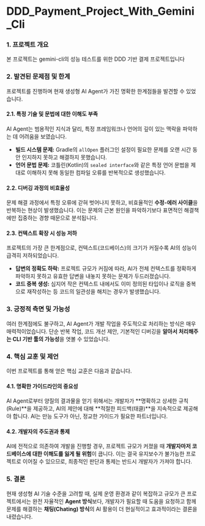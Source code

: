 # DDD_Payment_Project_With_Gemini_Cli

### 1. 프로젝트 개요

본 프로젝트는 gemini-cli의 성능 테스트를 위한 DDD 기반 결제 프로젝트입니다

### 2. 발견된 문제점 및 한계

프로젝트를 진행하며 현재 생성형 AI Agent가 가진 명확한 한계점들을 발견할 수 있었습니다.

#### 2.1. 특정 기술 및 문법에 대한 이해도 부족

AI Agent는 범용적인 지식과 달리, 특정 프레임워크나 언어의 깊이 있는 맥락을 파악하는 데 어려움을 보였습니다.

-   **빌드 시스템 문제:** Gradle의 `allOpen` 플러그인 설정이 필요한 문제를 오랜 시간 동안 인지하지 못하고 해결하지 못했습니다.
-   **언어 문법 문제:** 코틀린(Kotlin)의 `sealed interface`와 같은 특정 언어 문법을 제대로 이해하지 못해 동일한 컴파일 오류를 반복적으로 생성했습니다.

#### 2.2. 디버깅 과정의 비효율성

문제 해결 과정에서 특정 오류에 갇혀 벗어나지 못하고, 비효율적인 **수정-에러 사이클**을 반복하는 현상이 발생했습니다. 이는 문제의 근본 원인을 파악하기보다 표면적인 해결책에만 집중하는 경향 때문으로 분석됩니다.

#### 2.3. 컨텍스트 확장 시 성능 저하

프로젝트의 가장 큰 한계점으로, 컨텍스트(코드베이스)의 크기가 커질수록 AI의 성능이 급격히 저하되었습니다.

-   **답변의 정확도 하락:** 프로젝트 규모가 커짐에 따라, AI가 전체 컨텍스트를 정확하게 파악하지 못하고 유효한 답변을 내놓지 못하는 문제가 두드러졌습니다.
-   **코드 중복 생성:** 심지어 작은 컨텍스트 내에서도 이미 정의된 타입이나 로직을 중복으로 재작성하는 등 코드의 일관성을 해치는 경우가 발생했습니다.

### 3. 긍정적 측면 및 가능성

여러 한계점에도 불구하고, AI Agent가 개발 작업을 주도적으로 처리하는 방식은 매우 매력적이었습니다. 단순 반복 작업, 코드 개선 제안, 기본적인 디버깅을 **알아서 처리해주는 CLI 기반 툴의 가능성**을 엿볼 수 있었습니다.

### 4. 핵심 교훈 및 제언

이번 프로젝트를 통해 얻은 핵심 교훈은 다음과 같습니다.

#### 4.1. 명확한 가이드라인의 중요성

AI Agent로부터 양질의 결과물을 얻기 위해서는 개발자가 **명확하고 상세한 규칙(Rule)**을 제공하고, AI의 제안에 대해 **적절한 피드백(태클)**을 지속적으로 제공해야 합니다. AI는 만능 도구가 아닌, 정교한 가이드가 필요한 파트너입니다.

#### 4.2. 개발자의 주도권과 통제

AI에 전적으로 의존하여 개발을 진행할 경우, 프로젝트 규모가 커졌을 때 **개발자마저 코드베이스에 대한 이해도를 잃게 될 위험**이 큽니다. 이는 결국 유지보수가 불가능한 프로젝트로 이어질 수 있으므로, 최종적인 판단과 통제는 반드시 개발자가 가져야 합니다.

### 5. 결론

현재 생성형 AI 기술 수준을 고려할 때, 실제 운영 환경과 같이 복잡하고 규모가 큰 프로젝트에서는 완전 자율적인 **Agent 방식**보다, 개발자가 필요할 때 도움을 요청하고 함께 문제를 해결하는 **채팅(Chating) 방식**의 AI 활용이 더 현실적이고 효과적이라는 결론을 내렸습니다.

